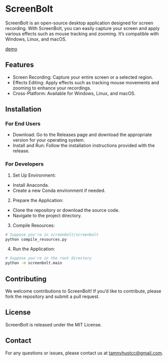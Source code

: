 # ScreenBolt
ScreenBolt is an open-source desktop application designed for screen recording. With ScreenBolt, you can easily capture your screen and apply various effects such as mouse tracking and zooming. It’s compatible with Windows, Linux, and macOS.

[demo](./assets/demo.gif)

## Features
- Screen Recording: Capture your entire screen or a selected region.
- Effects Editing: Apply effects such as tracking mouse movements and zooming to enhance your recordings.
- Cross-Platform: Available for Windows, Linux, and macOS.

## Installation
### For End Users
- Download: Go to the Releases page and download the appropriate version for your operating system.
- Install and Run: Follow the installation instructions provided with the release.
### For Developers
1. Set Up Environment:

- Install Anaconda.
- Create a new Conda environment if needed.
2. Prepare the Application:
- Clone the repository or download the source code.
- Navigate to the project directory.
3. Compile Resources:

```bash
# Suppose you're in screenbolt/screenbolt
python compile_resources.py
```
4. Run the Application:
```bash
# Suppose you're in the root directory
python -m screenbolt.main
```
## Contributing
We welcome contributions to ScreenBolt! If you’d like to contribute, please fork the repository and submit a pull request.

## License
ScreenBolt is released under the MIT License.

## Contact
For any questions or issues, please contact us at tamnvhustcc@gmail.com.